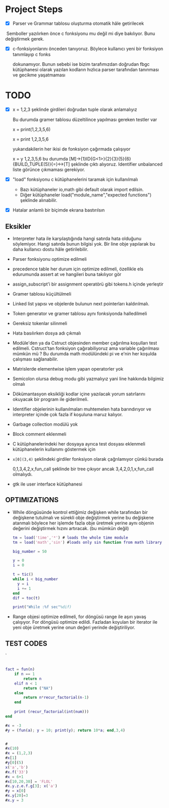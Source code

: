 # Project Steps

- [x] Parser ve Grammar tablosu oluşturma otomatik hâle getirilecek


​	Semboller yazılırken önce c fonksiyonu mu değil mi diye bakılıyor. Bunu değiştirmek gerek.

- [x] c-fonksiyonlarını önceden tanıyoruz. Böylece kullanıcı yeni bir fonksiyon tanımlayıp c fonks 

  dokunamıyor. Bunun sebebi ise bizim tarafımızdan doğrudan fbgc kütüphanesi olarak yazılan kodların hızlıca parser tarafından tanınması ve gecikme yaşatmaması
  
  



# TODO

- [x] x = 1,2,3 şeklinde girdileri doğrudan tuple olarak anlamalıyız

  Bu durumda gramer tablosu düzeltilince yapılması gereken testler var

  x = print(1,2,3,5,6)

  x = print 1,2,3,5,6

  yukarıdakilerin her ikisi de fonksiyon çağırmada çalışıyor

  x = y 1,2,3,5,6 bu durumda  [M]->{1}ID{G<1>}{2}{3}{5}{6}{BUILD_TUPLE(5)}{=}<->[T] şeklinde çıktı alıyoruz. Identifier unbalanced liste görünce çıkmaması gerekiyor.

- [x] "load" fonksiyonu c kütüphanelerini taramak için kullanılmalı

  - Bazı kütüphaneler io,math gibi default olarak import edilsin.
  - Diğer kütüphaneler load("module_name","expected functions") şeklinde alınabilir.

- [x] Hatalar anlamlı bir biçimde ekrana bastırılsın



## Eksikler

- Interpreter hata ile karşılaştığında hangi satırda hata olduğunu söylemiyor. Hangi satırda bunun bilgisi yok. Bir line obje yapılarak bu daha kullanıcı dostu hâle getirilebilir.

- Parser fonksiyonu optimize edilmeli

- precedence table her durum için optimize edilmeli, özellikle els edurumunda assert at ve hangileri buna takılıyor gör

- assign_subscript'i bir assignment operatörü gibi tokens.h içinde yerleştir

- Gramer tablosu küçültülmeli

- Linked list yapısı ve objelerde bulunun next pointerları kaldırılmalı.

- Token generator ve gramer tablosu aynı fonksiyonda halledilmeli

- Gereksiz tokenlar silinmeli

- Hata basılırken dosya adı çıkmalı

- Modüle'den ya da Cstruct objesinden member çağırılma koşulları test edilmeli. Cstruct'tan fonksiyon çağırabiliyoruz ama variable çağırılması mümkün mü ? Bu durumda math modülündeki pi ve e'nin her koşulda çalışması sağlanabilir.

- Matrislerde elementwise işlem yapan operatorler yok

- Semicolon olursa debug modu gibi yazmalıyız yani line hakkında bilgimiz olmalı

- Dökümantasyon eksikliği kodlar içine yazılacak yorum satırlarını okuyacak bir program ile giderilmeli.

- Identifier objelerinin kullanılmaları muhtemelen hata barındırıyor ve interpreter içinde çok fazla if koşuluna maruz kalıyor.

- Garbage collection modülü yok

- Block comment eklenmeli

- C kütüphanelerindeki her dosyaya ayrıca test dosyası eklenmeli kütüphanelerin kullanımı göstermek için

- `x[0](3,4)` şeklindeki girdiler fonksiyon olarak çağrılamıyor çünkü burada 

  0,1,3,4,2,x,fun_call şeklinde bir tree çıkıyor ancak 3,4,2,0,1,x,fun_call olmalıydı.

- gtk ile user interface kütüphanesi









## OPTIMIZATIONS

- While döngüsünde kontrol ettiğimiz değişken while tarafından bir değişkene tutulmalı ve sürekli obje değiştirmek yerine bu değişkene atanmalı böylece her işlemde fazla obje üretmek yerine aynı objenin değerini değiştirmek hızını artıracak. (bu mümkün değil)

  ```matlab
  tm = load('time','*') # loads the whole time module
  tm = load('math','sin') #loads only sin function from math library
  
  big_number = 50
  
  y = 0
  i = 0
  
  t = tic()
  while i < big_number
  	y = i
  	i += 1
  end
  dif = toc(t)
  
  print("While :%f sec"%dif)
  ```

  

- Range objesi optimize edilmeli, for döngüsü range ile aşırı yavaş çalışıyor. For döngüsü optimize edildi. Fazladan koyulan bir iterator ile yeni obje üretmek yerine onun değeri yerinde değiştiriliyor.



## TEST CODES

`

```matlab

fact = fun(n)
	if n == 1
   		return n
	elif n < 1
   		return ("NA")
	else
   		return n*recur_factorial(n-1)
	end
	
	print (recur_factorial(int(num)))
end

#x = -3
#y = (fun(a); y = 10; print(y); return 10*a; end,3,4)


#
#x(10)
#x = (1,2,3)
#x[1]
#y[0](5)
x('a','b')
#x.f('33')
#x = 6+1
#x[10,20,30] = 'FLOL' 
#x.y.z.e.f.g[3]; x('a')
#y = x[0]
#x.y[20]=3
#x.y = 3

```

